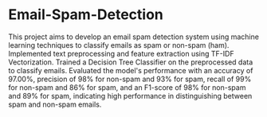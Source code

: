 # Email-Spam-Detection
This project aims to develop an email spam detection system using machine learning techniques to classify emails as spam or non-spam (ham). Implemented text preprocessing and feature extraction using TF-IDF Vectorization. Trained a Decision Tree Classifier on the preprocessed data to classify emails. Evaluated the model's performance with an accuracy of 97.00%, precision of 98% for non-spam and 93% for spam, recall of 99% for non-spam and 86% for spam, and an F1-score of 98% for non-spam and 89% for spam, indicating high performance in distinguishing between spam and non-spam emails.
